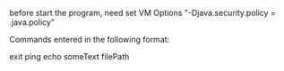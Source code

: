 before start the program, need set VM Options "-Djava.security.policy = .java.policy"

Commands entered in the following format:

exit
ping
echo someText
filePath